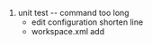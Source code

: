 1. unit test -- command too long
   * edit configuration shorten line
   * workspace.xml add <property name="dynamic.classpath" value="true" />
